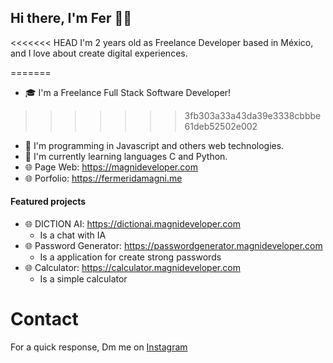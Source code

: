 ## Hi there, I'm Fer 👋🏻

<<<<<<< HEAD
I'm 2 years old as Freelance Developer based in México, and I love about create digital experiences.

=======
- 🎓 I'm a Freelance Full Stack Software Developer!
>>>>>>> 3fb303a33a43da39e3338cbbbe61deb52502e002
- 👑 I'm programming in Javascript and others web technologies.
- 🌱 I'm currently learning languages C and Python.
- 🌐 Page Web: https://magnideveloper.com
- 🌐 Porfolio: https://fermeridamagni.me

#### Featured projects

- 🌐 DICTION AI: https://dictionai.magnideveloper.com
  - Is a chat with IA
- 🌐 Password Generator: https://passwordgenerator.magnideveloper.com
  - Is a application for create strong passwords
- 🌐 Calculator: https://calculator.magnideveloper.com
  - Is a simple calculator

# Contact

For a quick response, Dm me on [Instagram](https://instagram.com/fermeridamagni "@fermeridamagni")
